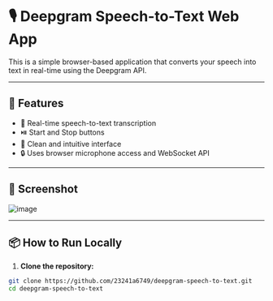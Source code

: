 # 🎙️ Deepgram Speech-to-Text Web App

This is a simple browser-based application that converts your speech into text in real-time using the Deepgram API.

---

## 🚀 Features

- 🎤 Real-time speech-to-text transcription
- ⏯️ Start and Stop buttons
- 🧠 Clean and intuitive interface
- 🔒 Uses browser microphone access and WebSocket API

---

## 📸 Screenshot

![image](https://github.com/user-attachments/assets/8a0b61f8-9e3c-4e86-86fc-a1ce792cb602)



---

## 📦 How to Run Locally

1. **Clone the repository:**

```bash
git clone https://github.com/23241a6749/deepgram-speech-to-text.git
cd deepgram-speech-to-text

